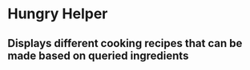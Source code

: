 # Hungry Helper

## Displays different cooking recipes that can be made based on queried ingredients
